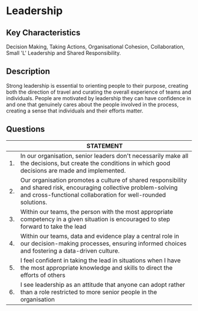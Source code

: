 # Leadership

## Key Characteristics
Decision Making, Taking Actions, Organisational Cohesion, Collaboration, Small 'L' Leadership and Shared Responsibility.

## Description
Strong leadership is essential to orienting people to their purpose, creating both the direction of travel and curating the overall experience of teams and individuals. People are motivated by leadership they can have confidence in and one that genuinely cares about the people involved in the process, creating a sense that individuals and their efforts matter.

## Questions

| | STATEMENT  	|
|---	|---	|
| 1. | In our organisation, senior leaders don't necessarily make all the decisions, but create the conditions in which good decisions are made and implemented. |
| 2. | Our organisation promotes a culture of shared responsibility and shared risk, encouraging collective problem-solving and cross-functional collaboration for well-rounded solutions.	|
| 3. | Within our teams, the person with the most appropriate competency in a given situation is encouraged to step forward to take the lead |
| 4. | Within our teams, data and evidence play a central role in our decision-making processes, ensuring informed choices and fostering a data-driven culture.	|
| 5. | I feel confident in taking the lead in situations when I have the most appropriate knowledge and skills to direct the efforts of others |
| 6. | I see leadership as an attitude that anyone can adopt rather than a role restricted to more senior people in the organisation |
